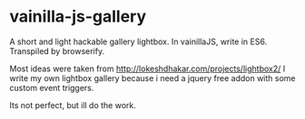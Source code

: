 # vainilla-js-gallery
A short and light hackable gallery lightbox. In vainillaJS, write in ES6.
Transpiled by browserify.


Most ideas were taken from http://lokeshdhakar.com/projects/lightbox2/
I write my own lightbox gallery because i need a jquery free addon with
some custom event triggers.

Its not perfect, but ill do the work.
